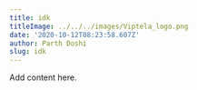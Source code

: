 ```yaml
---
title: idk
titleImage: ../../../images/Viptela_logo.png
date: '2020-10-12T08:23:58.607Z'
author: Parth Doshi
slug: idk
---
```

Add content here.